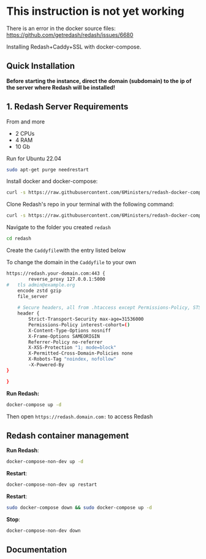 # This instruction is not yet working
There is an error in the docker source files: https://github.com/getredash/redash/issues/6680

Installing Redash+Caddy+SSL with docker-compose.

## Quick Installation

**Before starting the instance, direct the domain (subdomain) to the ip of the server where Redash will be installed!**

## 1. Redash Server Requirements
From and more
- 2 CPUs
- 4 RAM 
- 10 Gb 

Run for Ubuntu 22.04

``` bash
sudo apt-get purge needrestart
```

Install docker and docker-compose:

``` bash
curl -s https://raw.githubusercontent.com/6Ministers/redash-docker-compose-ssl-for-business-apps/master/setup.sh | sudo bash -s
```

Clone Redash's repo in your terminal with the following command:

``` bash
curl -s https://raw.githubusercontent.com/6Ministers/redash-docker-compose-ssl-for-business-apps/master/download.sh | sudo bash -s redash
```

Navigate to the folder you created `redash`

``` bash
cd redash
```

Create the `Caddyfile`with the entry listed below


To change the domain in the `Caddyfile` to your own

``` bash
https://redash.your-domain.com:443 {
        reverse_proxy 127.0.0.1:5000
#	tls admin@example.org
	encode zstd gzip
	file_server
	
	# Secure headers, all from .htaccess except Permissions-Policy, STS and X-Powered-By
	header {
		Strict-Transport-Security max-age=31536000
		Permissions-Policy interest-cohort=()
		X-Content-Type-Options nosniff
		X-Frame-Options SAMEORIGIN
		Referrer-Policy no-referrer
		X-XSS-Protection "1; mode=block"
		X-Permitted-Cross-Domain-Policies none
		X-Robots-Tag "noindex, nofollow"
		-X-Powered-By
}

}

```

**Run Redash:**

``` bash
docker-compose up -d
```

Then open `https://redash.domain.com:` to access Redash

## Redash container management

**Run Redash**:

``` bash
docker-compose-non-dev up -d
```

**Restart**:

``` bash
docker-compose-non-dev up restart
```

**Restart**:

``` bash
sudo docker-compose down && sudo docker-compose up -d
```

**Stop**:

``` bash
docker-compose-non-dev down
```

## Documentation

